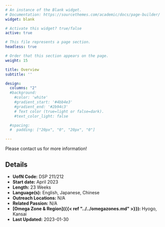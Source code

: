 ```yaml
---
# An instance of the Blank widget.
# Documentation: https://sourcethemes.com/academic/docs/page-builder/
widget: blank

# Activate this widget? true/false
active: true

# This file represents a page section.
headless: true

# Order that this section appears on the page.
weight: 15

title: Overview
subtitle: ''

design:
  columns: "2"
  #background:
    #color: 'white'
    #gradient_start: '#4bb4e3'
    #gradient_end: '#2b94c3'
    # Text color (true=light or false=dark).
    #text_color_light: false

  #spacing:
  #  padding: ["20px", "0", "20px", "0"]

---
```


Please contact us for more information!

## Details

* **UofN Code:** DSP 211/212
* **Start date:** April 2023
* **Length:** 23 Weeks
* **Language(s):** English, Japanese, Chinese
* **Outreach Locations:** N/A
* **Related Passion:** N/A
* **[Omega Zone & Region]({{< ref "../../omegazones.md" >}}):** Hyogo, Kansai
* **Last Updated:** 2023-01-30
